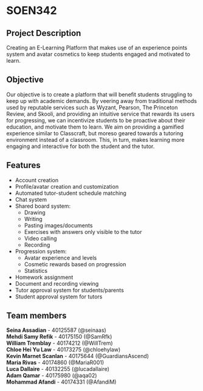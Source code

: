 # SOEN342

## Project Description
Creating an E-Learning Platform that makes use of an experience points system and avatar cosmetics to keep students engaged and motivated to learn.

## Objective
Our objective is to create a platform that will benefit students struggling to keep up with academic demands. By veering away from traditional methods used by reputable services such as Wyzant, Pearson, The Princeton Review, and Skooli, and providing an intuitive service that rewards its users for progressing, we can incentivize students to be proactive about their education, and motivate them to learn. We aim on providing a gamified experience similar to Classcraft, but moreso geared towards a tutoring environment instead of a classroom. This, in turn, makes learning more engaging and interactive for both the student and the tutor.

## Features
- Account creation
- Profile/avatar creation and customization
- Automated tutor-student schedule matching
- Chat system
- Shared board system:
  - Drawing
  - Writing
  - Pasting images/documents
  - Exercises with answers only visible to the tutor
  - Video calling
  - Recording
- Progression system:
  - Avatar experience and levels
  - Cosmetic rewards based on progression
  - Statistics
- Homework assignment
- Document and recording viewing
- Tutor approval system for students/parents
- Student approval system for tutors


## Team members
**Seina Assadian** - 40125587 (@seinaas)  
**Mehdi Samy Refik** - 40175150 (@SamRfk)  
**William Tremblay** - 40174212 (@WillTrem)  
**Chloe Hei Yu Law** - 40173275 (@chloehylaw)  
**Kevin Marnet Scanlan** - 40175644 (@GuardiansAscend)  
**Maria Rivas** - 40174860 (@MariaR001)  
**Luca Dallaire** - 40132255 (@lucadallaire)  
**Adam Qamar** - 40175980 (@aqa02)  
**Mohammad Afandi** - 40174331 (@AfandiM)  
